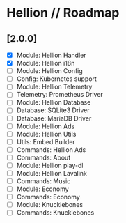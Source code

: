 # Hellion // Roadmap

## [2.0.0]

- [x] Module: Hellion Handler
- [x] Module: Hellion i18n
- [ ] Module: Hellion Config
- [ ] Config: Kubernetes support
- [ ] Module: Hellion Telemetry
- [ ] Telemetry: Prometheus Driver
- [ ] Module: Hellion Database
- [ ] Database: SQLite3 Driver
- [ ] Database: MariaDB Driver
- [ ] Module: Hellion Ads
- [ ] Module: Hellion Utils
- [ ] Utils: Embed Builder
- [ ] Commands: Hellion Ads
- [ ] Commands: About
- [ ] Module: Hellion play-dl
- [ ] Module: Hellion Lavalink
- [ ] Commands: Music
- [ ] Module: Economy
- [ ] Commands: Economy
- [ ] Module: Knucklebones
- [ ] Commands: Knucklebones
